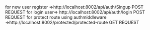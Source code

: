for new user register =>http://localhost:8002/api/auth/Singup     POST  REQUEST
for login user=> http://localhost:8002/api/auth/login                POST REQUEST
for protect route using authmiddleware =>http://localhost:8002/protected/protected-route    GET REQUEST
